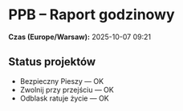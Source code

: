 # PPB – Raport godzinowy
**Czas (Europe/Warsaw):** 2025-10-07 09:21

## Status projektów
- Bezpieczny Pieszy — OK
- Zwolnij przy przejściu — OK
- Odblask ratuje życie — OK

